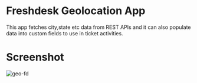 # Freshdesk Geolocation App
This app fetches city,state etc data from REST APIs and it can also populate data into custom fields to use in ticket activities.

# Screenshot

![geo-fd](https://github.com/SankettPatel/Geolocation-FD/assets/48343143/b49eef3e-3d9f-44c2-8462-518dc93fb4c9)
